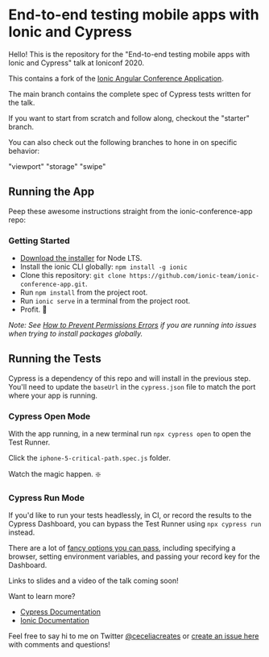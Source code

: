 # End-to-end testing mobile apps with Ionic and Cypress

Hello! This is the repository for the "End-to-end testing mobile apps with Ionic and Cypress" talk at Ioniconf 2020. 

This contains a fork of the [Ionic Angular Conference Application](https://github.com/ionic-team/ionic-conference-app). 

The main branch contains the complete spec of Cypress tests written for the talk. 

If you want to start from scratch and follow along, checkout the "starter" branch.

You can also check out the following branches to hone in on specific behavior:

"viewport"
"storage"
"swipe"

## Running the App

Peep these awesome instructions straight from the ionic-conference-app repo:

### Getting Started

* [Download the installer](https://nodejs.org/) for Node LTS.
* Install the ionic CLI globally: `npm install -g ionic`
* Clone this repository: `git clone https://github.com/ionic-team/ionic-conference-app.git`.
* Run `npm install` from the project root.
* Run `ionic serve` in a terminal from the project root.
* Profit. :tada:

_Note: See [How to Prevent Permissions Errors](https://docs.npmjs.com/getting-started/fixing-npm-permissions) if you are running into issues when trying to install packages globally._

## Running the Tests

Cypress is a dependency of this repo and will install in the previous step. You'll need to update the `baseUrl` in the `cypress.json` file to match the port where your app is running.

### Cypress Open Mode

With the app running, in a new terminal run `npx cypress open` to open the Test Runner.

Click the `iphone-5-critical-path.spec.js` folder.

Watch the magic happen. :sparkle:

### Cypress Run Mode

If you'd like to run your tests headlessly, in CI, or record the results to the Cypress Dashboard, you can bypass the Test Runner using `npx cypress run` instead.

There are a lot of [fancy options you can pass](https://docs.cypress.io/guides/guides/command-line.html#cypress-run), including specifying a browser, setting environment variables, and passing your record key for the Dashboard. 



Links to slides and a video of the talk coming soon!

Want to learn more?

- [Cypress Documentation](https://docs.cypress.io)
- [Ionic Documentation](https://ionicframework.com/docs)

Feel free to say hi to me on Twitter [@ceceliacreates](https://www.twitter.com/ceceliacreates) or [create an issue here](https://github.com/ceceliacreates/ionic-cypress/issues/new) with comments and questions!